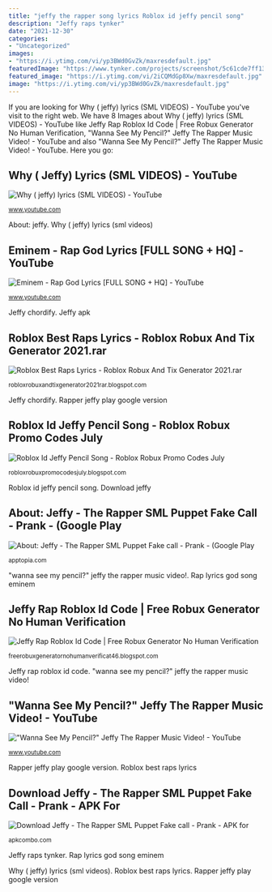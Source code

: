 ```yaml
---
title: "jeffy the rapper song lyrics Roblox id jeffy pencil song"
description: "Jeffy raps tynker"
date: "2021-12-30"
categories:
- "Uncategorized"
images:
- "https://i.ytimg.com/vi/yp3BWd0GvZk/maxresdefault.jpg"
featuredImage: "https://www.tynker.com/projects/screenshot/5c61cde7ff13b748dc6e91f6/jeffy-raps.png"
featured_image: "https://i.ytimg.com/vi/2iCQMdGp8Xw/maxresdefault.jpg"
image: "https://i.ytimg.com/vi/yp3BWd0GvZk/maxresdefault.jpg"
---
```


If you are looking for Why ( jeffy) lyrics (SML VIDEOS) - YouTube you've visit to the right web. We have 8 Images about Why ( jeffy) lyrics (SML VIDEOS) - YouTube like Jeffy Rap Roblox Id Code | Free Robux Generator No Human Verification, &quot;Wanna See My Pencil?&quot; Jeffy The Rapper Music Video! - YouTube and also &quot;Wanna See My Pencil?&quot; Jeffy The Rapper Music Video! - YouTube. Here you go:

## Why ( Jeffy) Lyrics (SML VIDEOS) - YouTube

![Why ( jeffy) lyrics (SML VIDEOS) - YouTube](https://i.ytimg.com/vi/yp3BWd0GvZk/maxresdefault.jpg "Roblox id jeffy pencil song")

<small>www.youtube.com</small>

About: jeffy. Why ( jeffy) lyrics (sml videos)

## Eminem - Rap God Lyrics [FULL SONG + HQ] - YouTube

![Eminem - Rap God Lyrics [FULL SONG + HQ] - YouTube](http://i.ytimg.com/vi/yvpLXiTOeYE/maxresdefault.jpg "&quot;wanna see my pencil?&quot; jeffy the rapper music video!")

<small>www.youtube.com</small>

Jeffy chordify. Jeffy apk

## Roblox Best Raps Lyrics - Roblox Robux And Tix Generator 2021.rar

![Roblox Best Raps Lyrics - Roblox Robux And Tix Generator 2021.rar](https://lh6.googleusercontent.com/proxy/PjlK7K6sgrdNTHNZp_1eQVGekeJVgtTEbIcN527J13w--gZwkdyEw0tJ_KaTPJ0Em8_-LDb3fAmC2KdBR7VpIKWyhY_kqyEqa1WkFLMzTW0AcXVbUZYZokEGsP0MIeLH=w1200-h630-p-k-no-nu "Rapper jeffy play google version")

<small>robloxrobuxandtixgenerator2021rar.blogspot.com</small>

Jeffy chordify. Rapper jeffy play google version

## Roblox Id Jeffy Pencil Song - Roblox Robux Promo Codes July

![Roblox Id Jeffy Pencil Song - Roblox Robux Promo Codes July](https://i.ytimg.com/vi/2iCQMdGp8Xw/maxresdefault.jpg "About: jeffy")

<small>robloxrobuxpromocodesjuly.blogspot.com</small>

Roblox id jeffy pencil song. Download jeffy

## About: Jeffy - The Rapper SML Puppet Fake Call - Prank - (Google Play

![About: Jeffy - The Rapper SML Puppet Fake call - Prank - (Google Play](https://d1nxzqpcg2bym0.cloudfront.net/google_play/com.jeffy.rapper.twopuppetsml.MainApp/917017e2-206d-11e8-865b-1b3deba45a4c/640 "Jeffy rap roblox id code")

<small>apptopia.com</small>

&quot;wanna see my pencil?&quot; jeffy the rapper music video!. Rap lyrics god song eminem

## Jeffy Rap Roblox Id Code | Free Robux Generator No Human Verification

![Jeffy Rap Roblox Id Code | Free Robux Generator No Human Verification](https://www.tynker.com/projects/screenshot/5c61cde7ff13b748dc6e91f6/jeffy-raps.png "Rapper jeffy play google version")

<small>freerobuxgeneratornohumanverificat46.blogspot.com</small>

Jeffy rap roblox id code. &quot;wanna see my pencil?&quot; jeffy the rapper music video!

## &quot;Wanna See My Pencil?&quot; Jeffy The Rapper Music Video! - YouTube

![&quot;Wanna See My Pencil?&quot; Jeffy The Rapper Music Video! - YouTube](https://i.ytimg.com/vi/SNIaUAfFrCw/maxresdefault.jpg "Jeffy chordify")

<small>www.youtube.com</small>

Rapper jeffy play google version. Roblox best raps lyrics

## Download Jeffy - The Rapper SML Puppet Fake Call - Prank - APK For

![Download Jeffy - The Rapper SML Puppet Fake call - Prank - APK for](https://image.winudf.com/v2/image/Y29tLmplZmZ5LnJhcHBlci50d29wdXBwZXRzbWwuTWFpbkFwcF9zY3JlZW5fM18xNTE5MzUzNzk3XzAwNQ/screen-3.jpg?h=355&amp;fakeurl=1&amp;type=.jpg "Roblox id jeffy pencil song")

<small>apkcombo.com</small>

Jeffy raps tynker. Rap lyrics god song eminem

Why ( jeffy) lyrics (sml videos). Roblox best raps lyrics. Rapper jeffy play google version
